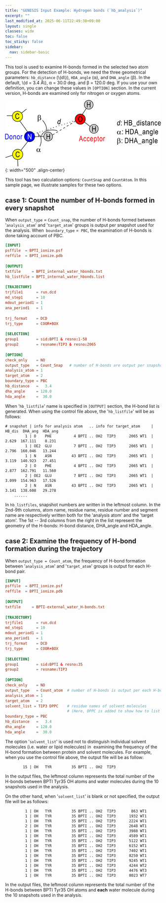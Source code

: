```yaml
---
title: "GENESIS Input Example: Hydrogen bonds (`hb_analysis`)"
excerpt: ""
last_modified_at: 2025-06-11T22:49:38+09:00
layout: single
classes: wide
toc: false
toc_sticky: false
sidebar:
  nav: sidebar-basic
---
```



This tool is used to examine H-bonds formed in the selected two atom groups. For
the detection of H-bonds, we need the three geometrical parameters:
`hb_distance` (\\(d\\)), `HDA_angle` (α), and `DHA_angle` (β).  In the default,
\\(d = 3.4 Å\\), α = 30.0 deg. and β = 120.0 deg. If you use your own
definition, you can change these values in `[OPTION]` section.  In the current
version, H-bonds are examined only for nitrogen or oxygen atoms.

![](/assets/images/2017_04_definition_H-bonds.png){: width="500" .align-center}

This tool has two calculation options: `CountSnap` and `CountAtom`. In this
sample page, we illustrate samples for these two options.

## case 1: Count the number of H-bonds formed in every snapshot

When `output_type` = `Count_snap`, the number of H-bonds formed between
'`analysis_atom`' and '`target_atom`' groups is output per snapshot used for the
analysis. When` boundary_type` =` PBC`, the examination of H-bonds is done
taking account of PBC.

```toml
[INPUT]
psffile  = BPTI_ionize.psf
reffile  = BPTI_ionize.pdb

[OUTPUT]
txtfile     = BPTI_internal_water_hbonds.txt 
hb_listfile = BPTI_internal_water_hbonds.list

[TRAJECTORY]
trjfile1      = run.dcd
md_step1      = 10
mdout_period1 = 1
ana_period1   = 1

trj_format    = DCD
trj_type      = COOR+BOX

[SELECTION]
group1        = sid:BPTI & resno:1-58
group2        = resname:TIP3 & resno:2065

[OPTION]
check_only    = NO
output_type   = Count_Snap   # number of H-bonds are output per snapshot 
analysis_atom = 1
target_atom   = 2
boundary_type = PBC 
hb_distance   =   3.4
dha_angle     = 120.0
hda_angle     =  30.0
```

When '`hb_listfile`' name is specified in `[OUTPUT]` section, the H-bond list is
generated. When using the control file above, the '`hb_listfile`' will be as
follows:

```
# snapshot | info for analysis atom   .. info for target_atom     | HB_dis  DHA_ang  HDA_ang 
         1 | O    PHE          4 BPTI .. OH2  TIP3      2065 WT1  |  2.629  167.111    8.231
         1 | OE2  GLU          7 BPTI .. OH2  TIP3      2065 WT1  |  2.796  160.046   13.244
         1 | N    ASN         43 BPTI .. OH2  TIP3      2065 WT1  |  3.119  140.923   27.451
         2 | O    PHE          4 BPTI .. OH2  TIP3      2065 WT1  |  2.877  162.791   11.560
         2 | OE2  GLU          7 BPTI .. OH2  TIP3      2065 WT1  |  3.099  154.963   17.526
         2 | N    ASN         43 BPTI .. OH2  TIP3      2065 WT1  |  3.141  138.608   29.278
    ......
```

In `hb_listfiles`, snapshot numbers are written in the leftmost column. In the
2nd-9th columns, atom name, residue name, residue number and segment name are
respectively written both for the 'analysis atom' and the 'target atom'. The 1st
-- 3rd columns from the right in the list represent the geometry of the H-bonds:
H-bond distance, DHA_angle and HDA_angle.

## case 2: Examine the frequency of H-bond formation during the trajectory 

When `output_type = Count_atom`, the frequency of H-bond formation between
'`analysis_atom`' and '`target_atom`' groups is output for each H-bond pair.

```toml
[INPUT]
psffile  = BPTI_ionize.psf
reffile  = BPTI_ionize.pdb

[OUTPUT]
txtfile     = BPTI-external_water_H-bonds.txt

[TRAJECTORY]
trjfile1      = run.dcd
md_step1      = 10
mdout_period1 = 1
ana_period1   = 1
trj_format    = DCD
trj_type      = COOR+BOX

[SELECTION]
group1        = sid:BPTI & resno:35
group2        = resname:TIP3

[OPTION]
check_only    = NO
output_type   = Count_atom  # number of H-bonds is output per each H-bond pair 
analysis_atom = 1
target_atom   = 2
solvent_list = TIP3 DPPC    # residue names of solvent molecules 
                            # (Here, DPPC is added to show how to list more than one solvent type)
boundary_type = PBC
hb_distance   =   3.4
dha_angle     = 120.0
hda_angle     =  30.0
```

The option '`solvent_list`' is used not to distinguish individual solvent
molecules (i.e. water or lipid molecules) in  examining the frequency of the
H-bond formation between protein and solvent molecules.  For example, when you
use the control file above, the output file will be as follow:

```
        15 | OH   TYR         35 BPTI .. OH2  TIP3
```

In the output files, the leftmost column represents the total number of the
H-bonds between BPTI Tyr35 OH atoms and water molecules during the 10 snapshots
used in the analysis.

On the other hand, when '`solvent_list`' is blank or not specified, the output
file will be as follows:

```
         1 | OH   TYR         35 BPTI .. OH2  TIP3       863 WT1
         1 | OH   TYR         35 BPTI .. OH2  TIP3      1932 WT1
         1 | OH   TYR         35 BPTI .. OH2  TIP3      2224 WT1
         2 | OH   TYR         35 BPTI .. OH2  TIP3      2648 WT1
         1 | OH   TYR         35 BPTI .. OH2  TIP3      3988 WT1
         1 | OH   TYR         35 BPTI .. OH2  TIP3      4589 WT1
         1 | OH   TYR         35 BPTI .. OH2  TIP3      5122 WT1
         1 | OH   TYR         35 BPTI .. OH2  TIP3      6152 WT1
         1 | OH   TYR         35 BPTI .. OH2  TIP3      7402 WT1
         1 | OH   TYR         35 BPTI .. OH2  TIP3      8250 WT1
         1 | OH   TYR         35 BPTI .. OH2  TIP3      9245 WT1
         1 | OH   TYR         35 BPTI .. OH2  TIP3      4244 WT2
         1 | OH   TYR         35 BPTI .. OH2  TIP3      4476 WT3
         1 | OH   TYR         35 BPTI .. OH2  TIP3      8023 WT7
```

In the output files, the leftmost column represents the total number of the
H-bonds between BPTI Tyr35 OH atoms and **each** water molecule during the 10
snapshots used in the analysis.

